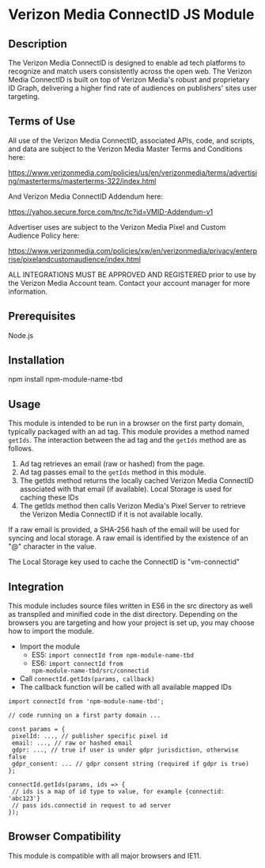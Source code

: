# Verizon Media ConnectID JS Module

## Description

The Verizon Media ConnectID is designed to enable ad tech platforms to recognize and match users consistently across the open web. The Verizon Media ConnectID is built on top of Verizon Media's
robust and proprietary ID Graph, delivering a higher find rate of audiences on publishers' sites user targeting.

## Terms of Use

All use of the Verizon Media ConnectID, associated APIs, code, and scripts, and data are subject to the Verizon Media Master Terms and Conditions here:

https://www.verizonmedia.com/policies/us/en/verizonmedia/terms/advertising/masterterms/masterterms-322/index.html

And Verizon Media ConnectID Addendum here:

https://yahoo.secure.force.com/tnc/tc?id=VMID-Addendum-v1

Advertiser uses are subject to the Verizon Media Pixel and Custom Audience Policy here:

https://www.verizonmedia.com/policies/xw/en/verizonmedia/privacy/enterprise/pixelandcustomaudience/index.html

ALL INTEGRATIONS MUST BE APPROVED AND REGISTERED prior to use by the Verizon Media Account team. Contact your account manager for more information.





## Prerequisites

Node.js

## Installation

npm install npm-module-name-tbd

## Usage

This module is intended to be run in a browser on the first party domain, typically packaged with an ad tag. This 
module provides a method named <code>getIds</code>.  The interaction between the ad tag and the <code>getIds</code>
method are as follows.

1. Ad tag retrieves an email (raw or hashed) from the page.
2. Ad tag passes email to the <code>getIds</code> method in this module.  
3. The getIds method returns the locally cached Verizon Media ConnectID associated with that email (if available).  Local Storage 
is used for caching these IDs
4. The getIds method then calls Verizon Media's Pixel Server to retrieve the Verizon Media ConnectID if it is not available locally.

If a raw email is provided, a SHA-256 hash of the email will be used for syncing and local storage.  A raw email 
is identified by the existence of an "@" character in the value.

The Local Storage key used to cache the ConnectID is "vm-connectid"

## Integration

This module includes source files written in ES6 in the src directory as well as transpiled and minified code in 
the dist directory.  Depending on the browsers you are targeting and how your project is set up, you may choose
how to import the module.

* Import the module
    * ES5: <code>import connectId from npm-module-name-tbd</code>
    * ES6: <code>import connectId from npm-module-name-tbd/src/connectid</code>
* Call <code>connectId.getIds(params, callback)</code> 
* The callback function will be called with all available mapped IDs

 ```
import connectId from 'npm-module-name-tbd';

// code running on a first party domain ...

const params = {
  pixelId: ..., // publisher specific pixel id
  email: ..., // raw or hashed email
  gdpr: ..., // true if user is under gdpr jurisdiction, otherwise false
  gdpr_consent: ... // gdpr consent string (required if gdpr is true)
};

connectId.getIds(params, ids => {
  // ids is a map of id type to value, for example {connectid: 'abc123'}
  // pass ids.connectid in request to ad server
});
```

## Browser Compatibility

This module is compatible with all major browsers and IE11.
